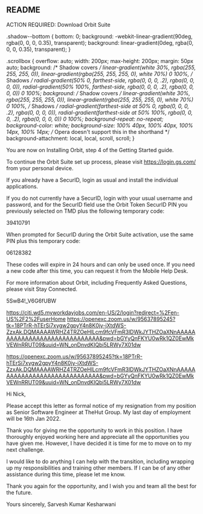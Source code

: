 ## README
ACTION REQUIRED: Download Orbit Suite 

.shadow--bottom {
  bottom: 0;
  background: -webkit-linear-gradient(90deg, rgba(0, 0, 0, 0.35), transparent);
  background: linear-gradient(0deg, rgba(0, 0, 0, 0.35), transparent);
}

.scrollbox {
  overflow: auto;
  width: 200px;
  max-height: 200px;
  margin: 50px auto;
  background: /* Shadow covers */
  linear-gradient(white 30%, rgba(255, 255, 255, 0)), linear-gradient(rgba(255, 255, 255, 0), white 70%) 0 100%, /* Shadows */
  radial-gradient(50% 0, farthest-side, rgba(0, 0, 0, .2), rgba(0, 0, 0, 0)), radial-gradient(50% 100%, farthest-side, rgba(0, 0, 0, .2), rgba(0, 0, 0, 0)) 0 100%;
  background: /* Shadow covers */
  linear-gradient(white 30%, rgba(255, 255, 255, 0)), linear-gradient(rgba(255, 255, 255, 0), white 70%) 0 100%, /* Shadows */
  radial-gradient(farthest-side at 50% 0, rgba(0, 0, 0, .2), rgba(0, 0, 0, 0)), radial-gradient(farthest-side at 50% 100%, rgba(0, 0, 0, .2), rgba(0, 0, 0, 0)) 0 100%;
  background-repeat: no-repeat;
  background-color: white;
  background-size: 100% 40px, 100% 40px, 100% 14px, 100% 14px;
  /* Opera doesn't support this in the shorthand */
  background-attachment: local, local, scroll, scroll;
}


You are now on Installing Orbit, step 4 of the Getting Started guide. 

To continue the Orbit Suite set up process, please visit https://login.gs.com/ from your personal device. 

If you already have a SecurID, login as usual and install the individual applications. 

If you do not currently have a SecurID, login with your usual username and password, and for the SecurID field use the Orbit Token SecurID PIN you previously selected on TMD plus the following temporary code: 

39410791 

When prompted for SecurID during the Orbit Suite activation, use the same PIN plus this temporary code: 

06128382 

These codes will expire in 24 hours and can only be used once. If you need a new code after this time, you can request it from the Mobile Help Desk. 

For more information about Orbit, including Frequently Asked Questions, please visit Stay Connected. 

5SwB4!_V6G6fUBW

https://citi.wd5.myworkdayjobs.com/en-US/2/login?redirect=%2Fen-US%2F2%2FuserHome
https://openexc.zoom.us/w/95637895245?tk=18PTrR-hTErSi7xygw2gpyY4n8K0jy-jXtdWS-ZzxAk.DQMAAAAWRHZ4TRZOeHlLcm9fcVFmR3lDWkJYTHZOaXNnAAAAAAAAAAAAAAAAAAAAAAAAAAAAAA&pwd=bGYyQnFKYU0wRk1QZ0EwMkVEWnRRUT09&uuid=WN_onDnvdKIQbi5LRWy7X01dw


https://openexc.zoom.us/w/95637895245?tk=18PTrR-hTErSi7xygw2gpyY4n8K0jy-jXtdWS-ZzxAk.DQMAAAAWRHZ4TRZOeHlLcm9fcVFmR3lDWkJYTHZOaXNnAAAAAAAAAAAAAAAAAAAAAAAAAAAAAA&pwd=bGYyQnFKYU0wRk1QZ0EwMkVEWnRRUT09&uuid=WN_onDnvdKIQbi5LRWy7X01dw


 Hi Nick, 

Please accept this letter as formal notice of my resignation from my position as Senior Software Engineer at TheHut Group. 
My last day of employment will be 16th Jan 2022.

Thank you for giving me the opportunity to work in this position.
I have thoroughly enjoyed working here and appreciate all the opportunities you have given me.
However, I have decided it is time for me to move on to my next challenge.

I would like to do anything I can help with the transition, including wrapping up my responsibilities and training other members. 
If I can be of any other assistance during this time, please let me know.

Thank you again for the opportunity, and I wish you and team all the best for the future.

Yours sincerely,
Sarvesh Kumar Kesharwani
